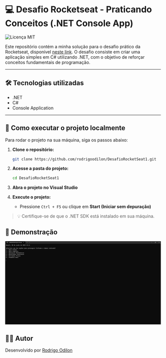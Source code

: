 ﻿# 💻 Desafio Rocketseat - Praticando Conceitos (.NET Console App)
![Licença MIT](https://img.shields.io/badge/Licença-MIT-green)

Este repositório contém a minha solução para o desafio prático da Rocketseat, disponível [neste link](https://efficient-sloth-d85.notion.site/Desafio-pr-tico-61b5a711351942bfb2f369351f85990d). O desafio consiste em criar uma aplicação simples em C# utilizando .NET, com o objetivo de reforçar conceitos fundamentais de programação.

---

## 🛠 Tecnologias utilizadas

- .NET
- C#
- Console Application

---

## 🚀 Como executar o projeto localmente

Para rodar o projeto na sua máquina, siga os passos abaixo:

1. **Clone o repositório:**

   ```bash
   git clone https://github.com/rodrigoodilon/DesafioRocketSeat1.git
   ```

2. **Acesse a pasta do projeto:**

   ```bash
   cd DesafioRocketSeat1
   ```

3. **Abra o projeto no Visual Studio**

4. **Execute o projeto:**
   - Pressione `Ctrl + F5` ou clique em **Start (Iniciar sem depuração)**

> 💡 Certifique-se de que o .NET SDK está instalado em sua máquina.


## 📸 Demonstração
![Exemplo do programa rodando](./exemplo.png)

## 👨‍💻 Autor

Desenvolvido por [Rodrigo Odilon](https://github.com/rodrigoodilon)